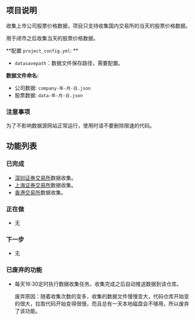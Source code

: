 ## 项目说明

收集上市公司股票价格数据，项目只支持收集国内交易所的当天的股票价格数据。

用于闭市之后收集当天的股票价格数据。

**配置 `project_config.yml`: **

* `datasavepath`：数据文件保存路径，需要配置。

**数据文件命名:**

* 公司数据: `company-年-月-日.json` 
* 股票数据: `data-年-月-日.json`

### 注意事项

为了不影响数据源网站正常运行，使用时请不要删除限速的代码。

## 功能列表

### 已完成

* [深圳证券交易所](http://www.szse.cn/)数据收集。
* [上海证券交易所](http://www.sse.com.cn/)数据收集。
* [香港交易所](https://sc.hkex.com.hk/TuniS/www.hkex.com.hk/?sc_lang=zh-cn)数据收集。

### 正在做

* 无

### 下一步

* 无

### 已废弃的功能

* 每天16:30定时执行数据收集任务。收集完成之后自动推送数据到该仓库。

    废弃原因：随着收集次数的变多，收集的数据文件慢慢变大，代码仓库开始变的很大，拉取代码开始变得很慢，而且总有一天本地磁盘会不够用，所以废弃了该功能。


